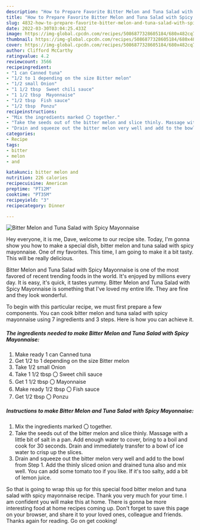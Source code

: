 ```yaml
---
description: "How to Prepare Favorite Bitter Melon and Tuna Salad with Spicy Mayonnaise"
title: "How to Prepare Favorite Bitter Melon and Tuna Salad with Spicy Mayonnaise"
slug: 4832-how-to-prepare-favorite-bitter-melon-and-tuna-salad-with-spicy-mayonnaise
date: 2022-03-30T03:04:25.433Z
image: https://img-global.cpcdn.com/recipes/5086877328605184/680x482cq70/bitter-melon-and-tuna-salad-with-spicy-mayonnaise-recipe-main-photo.jpg
thumbnail: https://img-global.cpcdn.com/recipes/5086877328605184/680x482cq70/bitter-melon-and-tuna-salad-with-spicy-mayonnaise-recipe-main-photo.jpg
cover: https://img-global.cpcdn.com/recipes/5086877328605184/680x482cq70/bitter-melon-and-tuna-salad-with-spicy-mayonnaise-recipe-main-photo.jpg
author: Clifford McCarthy
ratingvalue: 4.2
reviewcount: 3566
recipeingredient:
- "1 can Canned tuna"
- "1/2 to 1 depending on the size Bitter melon"
- "1/2 small Onion"
- "1 1/2 tbsp  Sweet chili sauce"
- "1 1/2 tbsp  Mayonnaise"
- "1/2 tbsp  Fish sauce"
- "1/2 tbsp  Ponzu"
recipeinstructions:
- "Mix the ingredients marked 〇 together."
- "Take the seeds out of the bitter melon and slice thinly. Massage with a little bit of salt in a pan. Add enough water to cover, bring to a boil and cook for 30 seconds. Drain and immediately transfer to a bowl of ice water to crisp up the slices."
- "Drain and squeeze out the bitter melon very well and add to the bowl from Step 1. Add the thinly sliced onion and drained tuna also and mix well. You can add some tomato too if you like.  If it&#39;s too salty, add a bit of lemon juice."
categories:
- Recipe
tags:
- bitter
- melon
- and

katakunci: bitter melon and 
nutrition: 226 calories
recipecuisine: American
preptime: "PT12M"
cooktime: "PT35M"
recipeyield: "3"
recipecategory: Dinner

---
```



![Bitter Melon and Tuna Salad with Spicy Mayonnaise](https://img-global.cpcdn.com/recipes/5086877328605184/680x482cq70/bitter-melon-and-tuna-salad-with-spicy-mayonnaise-recipe-main-photo.jpg)

Hey everyone, it is me, Dave, welcome to our recipe site. Today, I'm gonna show you how to make a special dish, bitter melon and tuna salad with spicy mayonnaise. One of my favorites. This time, I am going to make it a bit tasty. This will be really delicious.

Bitter Melon and Tuna Salad with Spicy Mayonnaise is one of the most favored of recent trending foods in the world. It's enjoyed by millions every day. It is easy, it's quick, it tastes yummy. Bitter Melon and Tuna Salad with Spicy Mayonnaise is something that I've loved my entire life. They are fine and they look wonderful.




To begin with this particular recipe, we must first prepare a few components. You can cook bitter melon and tuna salad with spicy mayonnaise using 7 ingredients and 3 steps. Here is how you can achieve it.

<!--inarticleads1-->

##### The ingredients needed to make Bitter Melon and Tuna Salad with Spicy Mayonnaise:

1. Make ready 1 can Canned tuna
1. Get 1/2 to 1 depending on the size Bitter melon
1. Take 1/2 small Onion
1. Take 1 1/2 tbsp 〇 Sweet chili sauce
1. Get 1 1/2 tbsp 〇 Mayonnaise
1. Make ready 1/2 tbsp 〇 Fish sauce
1. Get 1/2 tbsp 〇 Ponzu




<!--inarticleads2-->

##### Instructions to make Bitter Melon and Tuna Salad with Spicy Mayonnaise:

1. Mix the ingredients marked 〇 together.
1. Take the seeds out of the bitter melon and slice thinly. Massage with a little bit of salt in a pan. Add enough water to cover, bring to a boil and cook for 30 seconds. Drain and immediately transfer to a bowl of ice water to crisp up the slices.
1. Drain and squeeze out the bitter melon very well and add to the bowl from Step 1. Add the thinly sliced onion and drained tuna also and mix well. You can add some tomato too if you like.  If it&#39;s too salty, add a bit of lemon juice.




So that is going to wrap this up for this special food bitter melon and tuna salad with spicy mayonnaise recipe. Thank you very much for your time. I am confident you will make this at home. There is gonna be more interesting food at home recipes coming up. Don't forget to save this page on your browser, and share it to your loved ones, colleague and friends. Thanks again for reading. Go on get cooking!
